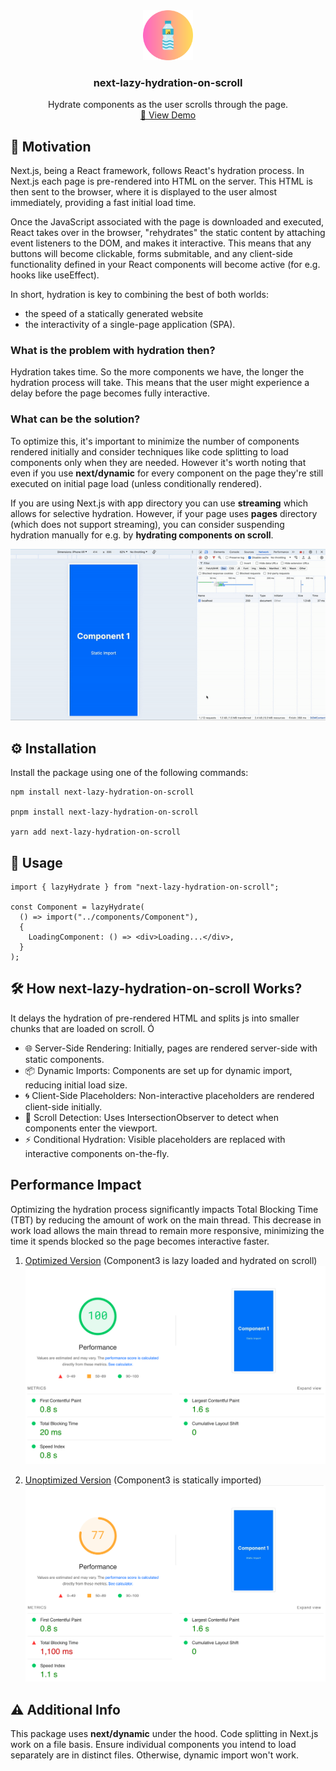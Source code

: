 <div align="center">
  <a href="https://github.com/othneildrew/Best-README-Template">
    <img src="https://github.com/woywro/next-lazy-hydration-on-scroll/raw/main/logo.png?raw=true" alt="Logo" width="80" height="80">
  </a>

  <h3 align="center">next-lazy-hydration-on-scroll</h3>

  <p align="center">
   Hydrate components as the user scrolls through the page.
    <br />
    <a href="https://next-lazy-hydration-on-scroll.vercel.app/optimized">🚀 View Demo</a>
  </p>
</div>

## 🌟 Motivation

Next.js, being a React framework, follows React's hydration process. In Next.js each page is pre-rendered into HTML on the server. This HTML is then sent to the browser, where it is displayed to the user almost immediately, providing a fast initial load time.

Once the JavaScript associated with the page is downloaded and executed, React takes over in the browser, "rehydrates" the static content by attaching event listeners to the DOM, and makes it interactive. This means that any buttons will become clickable, forms submitable, and any client-side functionality defined in your React components will become active (for e.g. hooks like useEffect).

In short, hydration is key to combining the best of both worlds:

- the speed of a statically generated website
- the interactivity of a single-page application (SPA).

### What is the problem with hydration then?

Hydration takes time. So the more components we have, the longer the hydration process will take. This means that the user might experience a delay before the page becomes fully interactive.

### What can be the solution?

To optimize this, it's important to minimize the number of components rendered initially and consider techniques like code splitting to load components only when they are needed.
However it's worth noting that even if you use **next/dynamic** for every component on the page they're still executed on initial page load (unless conditionally rendered).

If you are using Next.js with app directory you can use **streaming** which allows for selective hydration. However, if your page uses **pages** directory (which does not support streaming), you can consider suspending hydration manually for e.g. by **hydrating components on scroll**.

![Example use](https://github.com/woywro/next-lazy-hydration-on-scroll/raw/main/gif1.gif?raw=true 'example')

## ⚙️ Installation

Install the package using one of the following commands:

```
npm install next-lazy-hydration-on-scroll

pnpm install next-lazy-hydration-on-scroll

yarn add next-lazy-hydration-on-scroll
```

## 🚀 Usage

```
import { lazyHydrate } from "next-lazy-hydration-on-scroll";

const Component = lazyHydrate(
  () => import("../components/Component"),
  {
    LoadingComponent: () => <div>Loading...</div>,
  }
);
```

## 🛠️ How next-lazy-hydration-on-scroll Works?

It delays the hydration of pre-rendered HTML and splits js into smaller chunks that are loaded on scroll.
Ó

- 🌐 Server-Side Rendering: Initially, pages are rendered server-side with static components.
- 📦 Dynamic Imports: Components are set up for dynamic import, reducing initial load size.
- 🌀 Client-Side Placeholders: Non-interactive placeholders are rendered client-side initially.
- 👀 Scroll Detection: Uses IntersectionObserver to detect when components enter the viewport.
- ⚡ Conditional Hydration: Visible placeholders are replaced with interactive components on-the-fly.

## Performance Impact

Optimizing the hydration process significantly impacts Total Blocking Time (TBT) by reducing the amount of work on the main thread. This decrease in work load allows the main thread to remain more responsive, minimizing the time it spends blocked so the page becomes interactive faster.

1. [Optimized Version](https://next-lazy-hydration-on-scroll.vercel.app/optimized)
   (Component3 is lazy loaded and hydrated on scroll)
   ![Optimized performance](https://github.com/woywro/next-lazy-hydration-on-scroll/raw/main/optimized.png?raw=true 'optimized performance')

2. [Unoptimized Version](https://next-lazy-hydration-on-scroll.vercel.app/unoptimized)
   (Component3 is statically imported)
   ![Unoptimized performance](https://github.com/woywro/next-lazy-hydration-on-scroll/raw/main/unoptimized.png?raw=true 'unoptimized performance')

## ⚠️ Additional Info

This package uses **next/dynamic** under the hood. Code splitting in Next.js work on a file basis. Ensure individual components you intend to load separately are in distinct files. Otherwise, dynamic import won't work.
